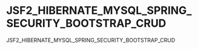 # JSF2_HIBERNATE_MYSQL_SPRING_SECURITY_BOOTSTRAP_CRUD
JSF2_HIBERNATE_MYSQL_SPRING_SECURITY_BOOTSTRAP_CRUD
